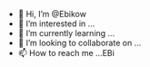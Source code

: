 - 👋 Hi, I’m @Ebikow
- 👀 I’m interested in ...
- 🌱 I’m currently learning ...
- 💞️ I’m looking to collaborate on ...
- 📫 How to reach me ...EBi

<!---
Ebikow/Ebikow is a ✨ special ✨ repository because its `README.md` (this file) appears on your GitHub profile.
You can click the Preview link to take a look at your changes.
--->
